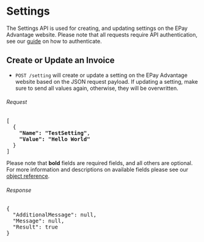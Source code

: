 Settings
============

The Settings API is used for creating, and updating settings on the EPay Advantage website. Please note that all requests require API authentication, see our [guide](Token.md) on how to authenticate.

Create or Update an Invoice
--------------------

* `POST /setting` will create or update a setting on the EPay Advantage website based on the JSON request payload. If updating a setting, make sure to send all values again, otherwise, they will be overwritten.

###### Request
<pre>
[
  {
    <b>"Name": "TestSetting"</b>,
    <b>"Value": "Hello World"</b>
  }
]
</pre>

Please note that **bold** fields are required fields, and all others are optional. For more information and descriptions on available fields please see our [object reference](../Objects/Setting.md).

###### Response
<pre>
{
  "AdditionalMessage": null,
  "Message": null,
  "Result": true
}
</pre>

